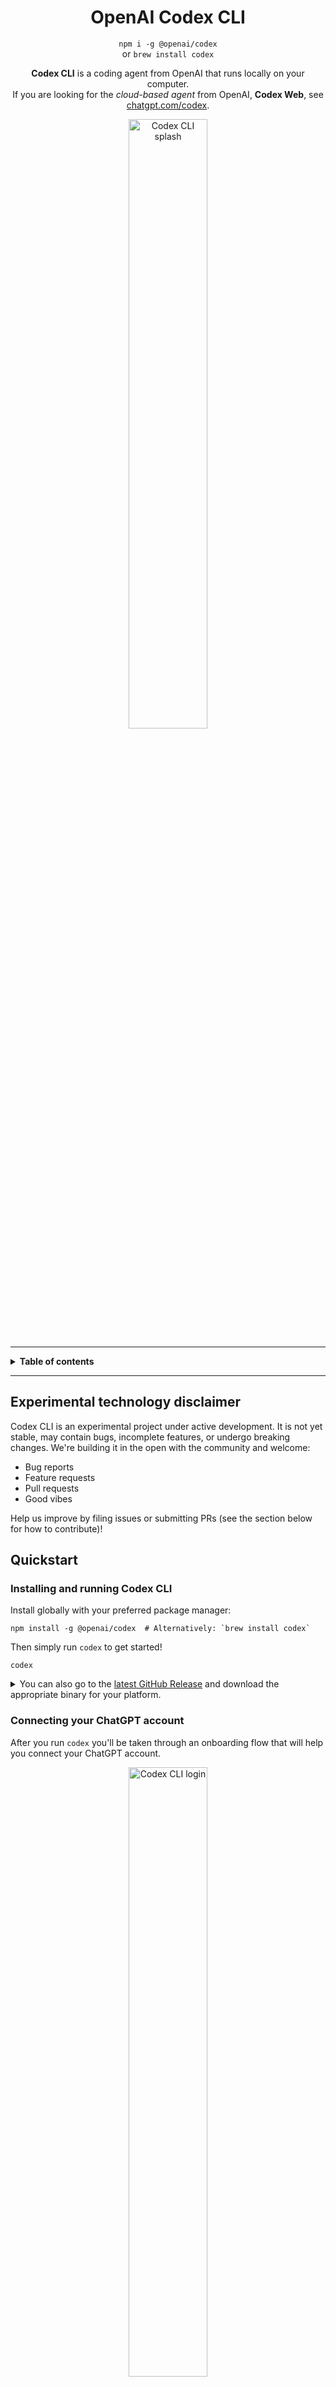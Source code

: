 <h1 align="center">OpenAI Codex CLI</h1>

<p align="center"><code>npm i -g @openai/codex</code><br />or <code>brew install codex</code></p>

<p align="center"><strong>Codex CLI</strong> is a coding agent from OpenAI that runs locally on your computer.</br>If you are looking for the <em>cloud-based agent</em> from OpenAI, <strong>Codex Web</strong>, see <a href="https://chatgpt.com/codex">chatgpt.com/codex</a>.</p>

<p align="center">
  <img src="./.github/codex-cli-splash.png" alt="Codex CLI splash" width="50%" />
  </p>

---

<details>
<summary><strong>Table of contents</strong></summary>

<!-- Begin ToC -->

- [Experimental technology disclaimer](#experimental-technology-disclaimer)
- [Quickstart](#quickstart)
  - [OpenAI API Users](#openai-api-users)
  - [OpenAI Plus/Pro Users](#openai-pluspro-users)
- [Using Open Source Models](#using-open-source-models)
- [Why Codex?](#why-codex)
- [Security model & permissions](#security-model--permissions)
  - [Platform sandboxing details](#platform-sandboxing-details)
- [System requirements](#system-requirements)
- [CLI reference](#cli-reference)
- [Memory & project docs](#memory--project-docs)
- [Non-interactive / CI mode](#non-interactive--ci-mode)
- [Model Context Protocol (MCP)](#model-context-protocol-mcp)
- [Tracing / verbose logging](#tracing--verbose-logging)
- [Recipes](#recipes)
- [Installation](#installation)
  - [DotSlash](#dotslash)
- [Configuration](#configuration)
- [FAQ](#faq)
- [Zero data retention (ZDR) usage](#zero-data-retention-zdr-usage)
- [Codex open source fund](#codex-open-source-fund)
- [Contributing](#contributing)
  - [Development workflow](#development-workflow)
  - [Writing high-impact code changes](#writing-high-impact-code-changes)
  - [Opening a pull request](#opening-a-pull-request)
  - [Review process](#review-process)
  - [Community values](#community-values)
  - [Getting help](#getting-help)
  - [Contributor license agreement (CLA)](#contributor-license-agreement-cla)
    - [Quick fixes](#quick-fixes)
  - [Releasing `codex`](#releasing-codex)
- [Security & responsible AI](#security--responsible-ai)
- [License](#license)

<!-- End ToC -->

</details>

---

## Experimental technology disclaimer

Codex CLI is an experimental project under active development. It is not yet stable, may contain bugs, incomplete features, or undergo breaking changes. We're building it in the open with the community and welcome:

- Bug reports
- Feature requests
- Pull requests
- Good vibes

Help us improve by filing issues or submitting PRs (see the section below for how to contribute)!

## Quickstart

### Installing and running Codex CLI

Install globally with your preferred package manager:

```shell
npm install -g @openai/codex  # Alternatively: `brew install codex`
```

Then simply run `codex` to get started!

```shell
codex  
```

<details>
<summary>You can also go to the <a href="https://github.com/openai/codex/releases/latest">latest GitHub Release</a> and download the appropriate binary for your platform.</summary>

Each GitHub Release contains many executables, but in practice, you likely want one of these:

- macOS
  - Apple Silicon/arm64: `codex-aarch64-apple-darwin.tar.gz`
  - x86_64 (older Mac hardware): `codex-x86_64-apple-darwin.tar.gz`
- Linux
  - x86_64: `codex-x86_64-unknown-linux-musl.tar.gz`
  - arm64: `codex-aarch64-unknown-linux-musl.tar.gz`

Each archive contains a single entry with the platform baked into the name (e.g., `codex-x86_64-unknown-linux-musl`), so you likely want to rename it to `codex` after extracting it.
</details>

### Connecting your ChatGPT account

After you run `codex` you'll be taken through an onboarding flow that will help you connect your ChatGPT account.

<p align="center">
  <img src="./.github/codex-cli-login.png" alt="Codex CLI login" width="50%" />
  </p>

#### Option 1 — Sign in with ChatGPT (Recommended)

If you have a paid OpenAI account, after you run `codex` you will be given an option sign in with ChatGPT. This leverages your plan and offers predictable monthly pricing — no API key needed.

If you encounter problems with the login flow, please comment on [this issue](https://github.com/openai/codex/issues/1243).

#### Option 2 — Use an OpenAI API Key (Usage-based Billing)

If you prefer a pay-as-you-go approach, you can authenticate with your OpenAI API key by setting it as an environment variable:

```shell
export OPENAI_API_KEY="your-api-key-here"
```

> [!NOTE]
> This command sets the key only for your current terminal session. You can add the `export` line to your shell's configuration file (e.g., `~/.zshrc`), but we recommend setting it for the session.

<details>
<summary><strong>Use <code>--profile</code> to use other models</strong></summary>

Codex also allows you to use other providers that support the OpenAI Chat Completions (or Responses) API.

To do so, you must first define custom [providers](./config.md#model_providers) in `~/.codex/config.toml`. For example, the provider for a standard Ollama setup would be defined as follows:

```toml
[model_providers.ollama]
name = "Ollama"
base_url = "http://localhost:11434/v1"
```

The `base_url` will have `/chat/completions` appended to it to build the full URL for the request.

For providers that also require an `Authorization` header of the form `Bearer: SECRET`, an `env_key` can be specified, which indicates the environment variable to read to use as the value of `SECRET` when making a request:

```toml
[model_providers.openrouter]
name = "OpenRouter"
base_url = "https://openrouter.ai/api/v1"
env_key = "OPENROUTER_API_KEY"
```

Providers that speak the Responses API are also supported by adding `wire_api = "responses"` as part of the definition. Accessing OpenAI models via Azure is an example of such a provider, though it also requires specifying additional `query_params` that need to be appended to the request URL:

```toml
[model_providers.azure]
name = "Azure"
# Make sure you set the appropriate subdomain for this URL.
base_url = "https://YOUR_PROJECT_NAME.openai.azure.com/openai"
env_key = "AZURE_OPENAI_API_KEY"  # Or "OPENAI_API_KEY", whichever you use.
# Newer versions appear to support the responses API, see https://github.com/openai/codex/pull/1321
query_params = { api-version = "2025-04-01-preview" }
wire_api = "responses"
```

Once you have defined a provider you wish to use, you can configure it as your default provider as follows:

```toml
model_provider = "azure"
```

> [!TIP]
> If you find yourself experimenting with a variety of models and providers, then you likely want to invest in defining a _profile_ for each configuration like so:

```toml
[profiles.o3]
model_provider = "azure"
model = "o3"

[profiles.mistral]
model_provider = "ollama"
model = "mistral"
```

This way, you can specify one command-line argument (.e.g., `--profile o3`, `--profile mistral`) to override multiple settings together.

</details>
<br />

## Why Codex CLI?

Codex CLI is built for developers who already **live in the terminal** and want
ChatGPT-level reasoning **plus** the power to actually run code, manipulate
files, and iterate - all under version control. In short, it's _chat-driven
development_ that understands and executes your repo.

- **Zero setup** - sign in with ChatGPT or bring your OpenAI API key and it just works!
- **Full auto-approval, while safe + secure** by running network-disabled and directory-sandboxed
- **Multimodal** - pass in screenshots or diagrams to implement features ✨

And it's **fully open-source** so you can see and contribute to how it develops!

## Getting started

### Example prompts

Below are a few bite-size examples you can copy-paste. Replace the text in quotes with your own task. See the [prompting guide](https://github.com/openai/codex/blob/main/codex-cli/examples/prompting_guide.md) for more tips and usage patterns.

| ✨  | What you type                                                                   | What happens                                                               |
| --- | ------------------------------------------------------------------------------- | -------------------------------------------------------------------------- |
| 1   | `codex "Refactor the Dashboard component to React Hooks"`                       | Codex rewrites the class component, runs `npm test`, and shows the diff.   |
| 2   | `codex "Generate SQL migrations for adding a users table"`                      | Infers your ORM, creates migration files, and runs them in a sandboxed DB. |
| 3   | `codex "Write unit tests for utils/date.ts"`                                    | Generates tests, executes them, and iterates until they pass.              |
| 4   | `codex "Bulk-rename *.jpeg -> *.jpg with git mv"`                               | Safely renames files and updates imports/usages.                           |
| 5   | `codex "Explain what this regex does: ^(?=.*[A-Z]).{8,}$"`                      | Outputs a step-by-step human explanation.                                  |
| 6   | `codex "Carefully review this repo, and propose 3 high impact well-scoped PRs"` | Suggests impactful PRs in the current codebase.                            |
| 7   | `codex "Look for vulnerabilities and create a security review report"`          | Finds and explains security bugs.                                          |

## Setting permissions

When you first log in, Codex will ask **how much freedom you want to give it in this folder**. 

<p align="center">
  <img src="./.github/codex-cli-permissions.png" alt="Codex CLI permissions" width="50%" />
  </p>

You have two main choices:

#### **1. Work without asking for approval (aka full auto mode) — fastest, least interruptions**
> Codex can run commands and write files without asking first.

- **Best for**: git controlled repos, rapid prototyping, or disposable environments.  
- **What happens**: Commands run in a **restricted sandbox** — no internet access, and file writes are limited to your workspace (or whatever you’ve set via `--cd`).  
- **Safety net**: If something fails because of sandbox restrictions, Codex will pause and ask if it should retry with fewer limits.
- If you are in a git controlled folder Depending on whether you are in 

#### **2. Ask to approve edits and commands (aka approval mode) — balance of speed and safety**
> Codex asks before running commands or editing files.

- **Best for**: non-git controlled repos, production code, or when you want to review every change.  
- **What happens**: Reads (like `ls` or `cat`) run automatically; anything that can change files or state requires your OK.  
- **Execution**: Approved commands run **outside** the sandbox for full compatibility.

---

### What's happening under the hood

Codex permissions are a combination of two controls:

1. **Approval policy** — when to ask for confirmation  
   (`approval_policy` in config)
2. **Sandbox mode** — where/how commands are allowed to run  
   (`sandbox_mode` in config)

The “presets” above translate to:

| Mode            | Equivalent flags                                              |
| ---------------- | ------------------------------------------------------------- |
| Full Auto        | `--ask-for-approval on-failure` + `--sandbox workspace-write` |
| Approvals | `--ask-for-approval untrusted` + `--sandbox read-only`        |

Here’s a more concise, factual rewrite:

#### Can I run without ANY approvals?

Yes. In **No-limits mode**, Codex has the same access as your user account — full disk and network access, no sandboxing, and no approval prompts. This should only be used in isolated or disposable environments.

**Enable with either:**

```bash
codex --dangerously-bypass-approvals-and-sandbox
```

or

```bash
codex --ask-for-approval never --sandbox danger-full-access
```

**Warning:** This disables all safety mechanisms. Commands can modify or delete any file your account can access and make unrestricted network requests.  

#### Examples

```bash
# Default safeguards: ask on untrusted, read-only sandbox
codex

# Full Auto: write to workspace, only ask if something fails
codex --full-auto

# Quiet read-only exploration: no prompts, no writes
codex --ask-for-approval never --sandbox read-only

# Writable workspace but stay offline
codex --ask-for-approval on-failure --sandbox workspace-write
```

#### Fine-tuning in `config.toml`

```toml
# Default (Approvals mode)
approval_policy = "untrusted"
sandbox_mode    = "read-only"

# Full Auto
approval_policy = "on-failure"
sandbox_mode    = "workspace-write"

# Optional: allow network in workspace-write mode
[sandbox_workspace_write]
network_access = true
```

You can also save presets as **profiles**:

```toml
[profiles.full_auto]
approval_policy = "on-failure"
sandbox_mode    = "workspace-write"

[profiles.readonly_quiet]
approval_policy = "never"
sandbox_mode    = "read-only"
```

## Running with a prompt as input

You can also run Codex CLI with a prompt as input (and optionally in `Full Auto` mode - see [permissions](#setting-permissions) below):

```shell
codex "explain this codebase to me"
```

```shell
codex --full-auto "create the fanciest todo-list app"
```

That's it - Codex will scaffold a file, run it inside a sandbox, install any
missing dependencies, and show you the live result. Approve the changes and
they'll be committed to your working directory.

## Using Open Source Models

Codex can run fully locally against an OpenAI-compatible OSS host (like Ollama) using the `--oss` flag:

- Interactive UI:
  - codex --oss
- Non-interactive (programmatic) mode:
  - echo "Refactor utils" | codex exec --oss

Model selection when using `--oss`:

- If you omit `-m/--model`, Codex defaults to -m gpt-oss:20b and will verify it exists locally (downloading if needed).
- To pick a different size, pass one of:
  - -m "gpt-oss:20b"
  - -m "gpt-oss:120b"

Point Codex at your own OSS host:

- By default, `--oss` talks to http://localhost:11434/v1.
- To use a different host, set one of these environment variables before running Codex:
  - CODEX_OSS_BASE_URL, for example:
    - CODEX_OSS_BASE_URL="http://my-ollama.example.com:11434/v1" codex --oss -m gpt-oss:20b
  - or CODEX_OSS_PORT (when the host is localhost):
    - CODEX_OSS_PORT=11434 codex --oss

Advanced: you can persist this in your config instead of environment variables by overriding the built-in `oss` provider in `~/.codex/config.toml`:

```toml
[model_providers.oss]
name = "Open Source"
base_url = "http://my-ollama.example.com:11434/v1"
```

---

### Platform sandboxing details

The mechanism Codex uses to implement the sandbox policy depends on your OS:

- **macOS 12+** uses **Apple Seatbelt** and runs commands using `sandbox-exec` with a profile (`-p`) that corresponds to the `--sandbox` that was specified.
- **Linux** uses a combination of Landlock/seccomp APIs to enforce the `sandbox` configuration.

Note that when running Linux in a containerized environment such as Docker, sandboxing may not work if the host/container configuration does not support the necessary Landlock/seccomp APIs. In such cases, we recommend configuring your Docker container so that it provides the sandbox guarantees you are looking for and then running `codex` with `--sandbox danger-full-access` (or, more simply, the `--dangerously-bypass-approvals-and-sandbox` flag) within your container.

---

## System requirements

| Requirement                 | Details                                                         |
| --------------------------- | --------------------------------------------------------------- |
| Operating systems           | macOS 12+, Ubuntu 20.04+/Debian 10+, or Windows 11 **via WSL2** |
| Git (optional, recommended) | 2.23+ for built-in PR helpers                                   |
| RAM                         | 4-GB minimum (8-GB recommended)                                 |

---

## CLI reference

| Command            | Purpose                            | Example                         |
| ------------------ | ---------------------------------- | ------------------------------- |
| `codex`            | Interactive TUI                    | `codex`                         |
| `codex "..."`      | Initial prompt for interactive TUI | `codex "fix lint errors"`       |
| `codex exec "..."` | Non-interactive "automation mode"  | `codex exec "explain utils.ts"` |

Key flags: `--model/-m`, `--ask-for-approval/-a`.

---

## Memory & project docs

You can give Codex extra instructions and guidance using `AGENTS.md` files. Codex looks for `AGENTS.md` files in the following places, and merges them top-down:

1. `~/.codex/AGENTS.md` - personal global guidance
2. `AGENTS.md` at repo root - shared project notes
3. `AGENTS.md` in the current working directory - sub-folder/feature specifics

---

## Non-interactive / CI mode

Run Codex head-less in pipelines. Example GitHub Action step:

```yaml
- name: Update changelog via Codex
  run: |
    npm install -g @openai/codex
    export OPENAI_API_KEY="${{ secrets.OPENAI_KEY }}"
    codex exec --full-auto "update CHANGELOG for next release"
```

## Model Context Protocol (MCP)

The Codex CLI can be configured to leverage MCP servers by defining an [`mcp_servers`](./codex-rs/config.md#mcp_servers) section in `~/.codex/config.toml`. It is intended to mirror how tools such as Claude and Cursor define `mcpServers` in their respective JSON config files, though the Codex format is slightly different since it uses TOML rather than JSON, e.g.:

```toml
# IMPORTANT: the top-level key is `mcp_servers` rather than `mcpServers`.
[mcp_servers.server-name]
command = "npx"
args = ["-y", "mcp-server"]
env = { "API_KEY" = "value" }
```

> [!TIP]
> It is somewhat experimental, but the Codex CLI can also be run as an MCP _server_ via `codex mcp`. If you launch it with an MCP client such as `npx @modelcontextprotocol/inspector codex mcp` and send it a `tools/list` request, you will see that there is only one tool, `codex`, that accepts a grab-bag of inputs, including a catch-all `config` map for anything you might want to override. Feel free to play around with it and provide feedback via GitHub issues.

## Tracing / verbose logging

Because Codex is written in Rust, it honors the `RUST_LOG` environment variable to configure its logging behavior.

The TUI defaults to `RUST_LOG=codex_core=info,codex_tui=info` and log messages are written to `~/.codex/log/codex-tui.log`, so you can leave the following running in a separate terminal to monitor log messages as they are written:

```
tail -F ~/.codex/log/codex-tui.log
```

By comparison, the non-interactive mode (`codex exec`) defaults to `RUST_LOG=error`, but messages are printed inline, so there is no need to monitor a separate file.

See the Rust documentation on [`RUST_LOG`](https://docs.rs/env_logger/latest/env_logger/#enabling-logging) for more information on the configuration options.

---

### DotSlash

The GitHub Release also contains a [DotSlash](https://dotslash-cli.com/) file for the Codex CLI named `codex`. Using a DotSlash file makes it possible to make a lightweight commit to source control to ensure all contributors use the same version of an executable, regardless of what platform they use for development.

</details>

<details>
<summary><strong>Build from source</strong></summary>

```bash
# Clone the repository and navigate to the root of the Cargo workspace.
git clone https://github.com/openai/codex.git
cd codex/codex-rs

# Install the Rust toolchain, if necessary.
curl --proto '=https' --tlsv1.2 -sSf https://sh.rustup.rs | sh -s -- -y
source "$HOME/.cargo/env"
rustup component add rustfmt
rustup component add clippy

# Build Codex.
cargo build

# Launch the TUI with a sample prompt.
cargo run --bin codex -- "explain this codebase to me"

# After making changes, ensure the code is clean.
cargo fmt -- --config imports_granularity=Item
cargo clippy --tests

# Run the tests.
cargo test
```

</details>

---

## Configuration

Codex supports a rich set of configuration options documented in [`codex-rs/config.md`](./codex-rs/config.md).

By default, Codex loads its configuration from `~/.codex/config.toml`.

Though `--config` can be used to set/override ad-hoc config values for individual invocations of `codex`.

---

## FAQ

<details>
<summary>OpenAI released a model called Codex in 2021 - is this related?</summary>

In 2021, OpenAI released Codex, an AI system designed to generate code from natural language prompts. That original Codex model was deprecated as of March 2023 and is separate from the CLI tool.

</details>

<details>
<summary>Which models are supported?</summary>

Any model available with [Responses API](https://platform.openai.com/docs/api-reference/responses). The default is `o4-mini`, but pass `--model gpt-4.1` or set `model: gpt-4.1` in your config file to override.

</details>
<details>
<summary>Why does <code>o3</code> or <code>o4-mini</code> not work for me?</summary>

It's possible that your [API account needs to be verified](https://help.openai.com/en/articles/10910291-api-organization-verification) in order to start streaming responses and seeing chain of thought summaries from the API. If you're still running into issues, please let us know!

</details>

<details>
<summary>How do I stop Codex from editing my files?</summary>

Codex runs model-generated commands in a sandbox. If a proposed command or file change doesn't look right, you can simply type **n** to deny the command or give the model feedback.

</details>
<details>
<summary>Does it work on Windows?</summary>

Not directly. It requires [Windows Subsystem for Linux (WSL2)](https://learn.microsoft.com/en-us/windows/wsl/install) - Codex has been tested on macOS and Linux with Node 22.

</details>

---

## Zero data retention (ZDR) usage

Codex CLI **does** support OpenAI organizations with [Zero Data Retention (ZDR)](https://platform.openai.com/docs/guides/your-data#zero-data-retention) enabled. If your OpenAI organization has Zero Data Retention enabled and you still encounter errors such as:

```
OpenAI rejected the request. Error details: Status: 400, Code: unsupported_parameter, Type: invalid_request_error, Message: 400 Previous response cannot be used for this organization due to Zero Data Retention.
```

Ensure you are running `codex` with `--config disable_response_storage=true` or add this line to `~/.codex/config.toml` to avoid specifying the command line option each time:

```toml
disable_response_storage = true
```

See [the configuration documentation on `disable_response_storage`](./codex-rs/config.md#disable_response_storage) for details.

---

## Codex open source fund

We're excited to launch a **$1 million initiative** supporting open source projects that use Codex CLI and other OpenAI models.

- Grants are awarded up to **$25,000** API credits.
- Applications are reviewed **on a rolling basis**.

**Interested? [Apply here](https://openai.com/form/codex-open-source-fund/).**

---

## Contributing

This project is under active development and the code will likely change pretty significantly. We'll update this message once that's complete!

More broadly we welcome contributions - whether you are opening your very first pull request or you're a seasoned maintainer. At the same time we care about reliability and long-term maintainability, so the bar for merging code is intentionally **high**. The guidelines below spell out what "high-quality" means in practice and should make the whole process transparent and friendly.

### Development workflow

- Create a _topic branch_ from `main` - e.g. `feat/interactive-prompt`.
- Keep your changes focused. Multiple unrelated fixes should be opened as separate PRs.
- Following the [development setup](#development-workflow) instructions above, ensure your change is free of lint warnings and test failures.

### Writing high-impact code changes

1. **Start with an issue.** Open a new one or comment on an existing discussion so we can agree on the solution before code is written.
2. **Add or update tests.** Every new feature or bug-fix should come with test coverage that fails before your change and passes afterwards. 100% coverage is not required, but aim for meaningful assertions.
3. **Document behaviour.** If your change affects user-facing behaviour, update the README, inline help (`codex --help`), or relevant example projects.
4. **Keep commits atomic.** Each commit should compile and the tests should pass. This makes reviews and potential rollbacks easier.

### Opening a pull request

- Fill in the PR template (or include similar information) - **What? Why? How?**
- Run **all** checks locally (`cargo test && cargo clippy --tests && cargo fmt -- --config imports_granularity=Item`). CI failures that could have been caught locally slow down the process.
- Make sure your branch is up-to-date with `main` and that you have resolved merge conflicts.
- Mark the PR as **Ready for review** only when you believe it is in a merge-able state.

### Review process

1. One maintainer will be assigned as a primary reviewer.
2. We may ask for changes - please do not take this personally. We value the work, we just also value consistency and long-term maintainability.
3. When there is consensus that the PR meets the bar, a maintainer will squash-and-merge.

### Community values

- **Be kind and inclusive.** Treat others with respect; we follow the [Contributor Covenant](https://www.contributor-covenant.org/).
- **Assume good intent.** Written communication is hard - err on the side of generosity.
- **Teach & learn.** If you spot something confusing, open an issue or PR with improvements.

### Getting help

If you run into problems setting up the project, would like feedback on an idea, or just want to say _hi_ - please open a Discussion or jump into the relevant issue. We are happy to help.

Together we can make Codex CLI an incredible tool. **Happy hacking!** :rocket:

### Contributor license agreement (CLA)

All contributors **must** accept the CLA. The process is lightweight:

1. Open your pull request.
2. Paste the following comment (or reply `recheck` if you've signed before):

   ```text
   I have read the CLA Document and I hereby sign the CLA
   ```

3. The CLA-Assistant bot records your signature in the repo and marks the status check as passed.

No special Git commands, email attachments, or commit footers required.

#### Quick fixes

| Scenario          | Command                                          |
| ----------------- | ------------------------------------------------ |
| Amend last commit | `git commit --amend -s --no-edit && git push -f` |

The **DCO check** blocks merges until every commit in the PR carries the footer (with squash this is just the one).

### Releasing `codex`

_For admins only._

Make sure you are on `main` and have no local changes. Then run:

```shell
VERSION=0.2.0  # Can also be 0.2.0-alpha.1 or any valid Rust version.
./codex-rs/scripts/create_github_release.sh "$VERSION"
```

This will make a local commit on top of `main` with `version` set to `$VERSION` in `codex-rs/Cargo.toml` (note that on `main`, we leave the version as `version = "0.0.0"`).

This will push the commit using the tag `rust-v${VERSION}`, which in turn kicks off [the release workflow](.github/workflows/rust-release.yml). This will create a new GitHub Release named `$VERSION`.

If everything looks good in the generated GitHub Release, uncheck the **pre-release** box so it is the latest release.

Create a PR to update [`Formula/c/codex.rb`](https://github.com/Homebrew/homebrew-core/blob/main/Formula/c/codex.rb) on Homebrew.

---

## Security & responsible AI

Have you discovered a vulnerability or have concerns about model output? Please e-mail **security@openai.com** and we will respond promptly.

---

## License

This repository is licensed under the [Apache-2.0 License](LICENSE).

